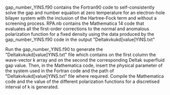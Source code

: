 gap_number_YINS.f90 contains the Fortran90 code to self-consistently solve the gap and number equation at zero temperature for an electron-hole bilayer system with the inclusion of the Hartree-Fock term and without a screening process. 
RPA.nb contains the Mathematica 14 code that evaluates all the first-order corrections to the normal and anomalous polarization function for a fixed density using the data produced by the gap_number_YINS.f90 code in the output "Deltakvkukd[value]YINS.txt"

Run the gap_number_YINS.f90 to generate the "Deltakvkukd[value]YINS.txt" file which contains on the first column the wave-vector k array and on the second the corresponding Deltak superfluid gap value. 
Then, in the Mathematica code, insert the physical parameter of the system used in the Fortran code and the path of "Deltakvkukd[value]YINS.txt" file where required. Compile the Mathematica code and the value of the different polarization functions for a discretised interval of k is generated.  
